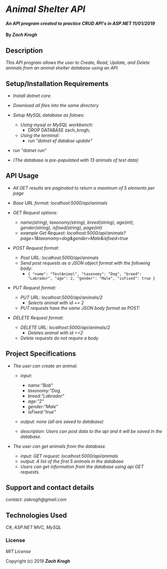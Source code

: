 # _Animal Shelter API_

#### _An API program created to practice CRUD API's in ASP.NET 11/01/2019_

#### By _Zach Krogh_

## Description

_This API program allows the user to Create, Read, Update, and Delete animals from an animal shelter database using an API._

## Setup/Installation Requirements
* _Install dotnet core._
* _Download all files into the same directory_
* _Setup MySQL database as folows:_
  * _Using mysql or MySQL workbench:_
    * DROP DATABASE zach_krogh;
  * _Using the terminal:_
    * _run "dotnet ef databse update"_

* _run "dotnet run"_
* _(The database is pre-populated with 13 animals of test data)_

## API Usage
* _All GET results are paginated to return a maximum of 5 elements per page_
* _Base URL format: localhost:5000/api/animals_
* _GET Request options:_
  * _name(string), taxonomy(string), breed(string), age(int), gender(string), isfixed(string), page(int)_
  * _example Get Request: localhost:5000/api/animals?page=1&taxonomy=dog&gender=Male&isfixed=true_

* _POST Request format:_
  * _Post URL: localhost:5000/api/animals_
  * _Send post requests as a JSON object format with the following body:_
    * `{
    "name": "TestAnimal",
    "taxonomy": "Dog",
    "breed": "Labrador",
    "age": 2,
    "gender": "Male",
    "isFixed": true
    }`
* _PUT Request format:_
  * _PUT URL: localhost:5000/api/animals/2_
    * _Selects animal with id == 2_
  * _PUT requests have the same JSON body format as POST:_

* _DELETE Request format:_
  * _DELETE URL: localhost:5000/api/animals/2_
    * _Deletes animal with id ==2_
  * _Delete requests do not require a body_

## Project Specifications

* _The user can create an animal._
  * _input:_
    * _name:"Bob"_
    * _taxonomy:"Dog_
    * _breed:"Labrador"_
    * _age:"2"_
    * _gender:"Male"_
    * _isFixed:"true"_

  * _output: none (all are saved to database)_
  * _description: Users can post data to the api and it will be saved in the database._

* _The user can get animals from the database._
  * _input: GET request: localhost:5000/api/animals_
  * _output: A list of the first 5 animals in the database_
  * _Users can get information from the database using api GET requests._


## Support and contact details

_contact: zakrogh@gmail.com_

## Technologies Used

_C#, ASP.NET MVC, MySQL_

### License

*MIT License*

Copyright (c) 2019 **_Zach Krogh_**
